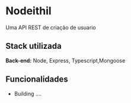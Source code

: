 # Nodeithil

Uma API REST de criação de usuario

## Stack utilizada


**Back-end:** Node, Express, Typescript,Mongoose

## Funcionalidades

- Building ....
